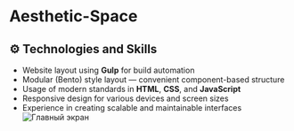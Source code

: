 # Aesthetic-Space
## ⚙️ Technologies and Skills

- Website layout using **Gulp** for build automation  
- Modular (Bento) style layout — convenient component-based structure  
- Usage of modern standards in **HTML**, **CSS**, and **JavaScript**  
- Responsive design for various devices and screen sizes  
- Experience in creating scalable and maintainable interfaces
 ![Главный экран](images/bento.png)
